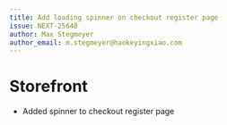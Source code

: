 ```yaml
---
title: Add loading spinner on checkout register page
issue: NEXT-25648
author: Max Stegmeyer
author_email: m.stegmeyer@haokeyingxiao.com
---
```

# Storefront
* Added spinner to checkout register page
